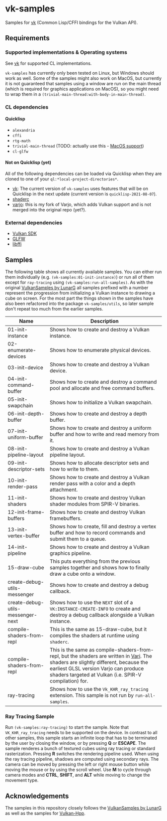 # vk-samples
Samples for [vk](https://github.com/JolifantoBambla/vk) (Common Lisp/CFFI bindings for the Vulkan API).

## Requirements
### Supported implementations & Operating systems
See [vk](https://github.com/JolifantoBambla/vk) for supported CL implementations.

`vk-samples` has currently only been tested on Linux, but Windows should work as well.
Some of the samples might also work on MacOS, but currently it is not guaranteed that samples using a window are run on the main thread (which is required for graphics applications on MacOS), so you might need to wrap them in a `(trivial-main-thread:with-body-in-main-thread)`.

### CL dependencies
#### Quicklisp
* `alexandria`
* `cffi`
* `rtg-math`
* `trivial-main-thread` (TODO: actually use this - [MacOS support](https://github.com/JolifantoBambla/vk-samples/issues/27))
* `cl-glfw`

#### Not on Quicklisp (yet)
All of the following dependencies can be loaded via Quicklisp when they are cloned to one of your `ql:*local-project-directories*`.

* [vk](https://github.com/JolifantoBambla/vk): The current version of `vk-samples` uses features that will be on Quicklisp in the next update (current version is `quicklisp-2021-08-07`).
* [shaderc](https://github.com/JolifantoBambla/shadercl)
* [varjo](https://github.com/JolifantoBambla/varjo): this is my fork of Varjo, which adds Vulkan support and is not merged into the original repo (yet?).

### External dependencies
* [Vulkan SDK](https://vulkan.lunarg.com/sdk/home)
* [GLFW](https://www.glfw.org)
* [libffi](http://sourceware.org/libffi)

## Samples
The following table shows all currently available samples.
You can either run them individually (e.g. `(vk-samples:01-init-instance)`) or run all of them except for `ray-tracing` using `(vk-samples:run-all-samples)`.
As with the original [VulkanSamples by LunarG](https://github.com/LunarG/VulkanSamples) all samples prefixed with a number represent the progression from initializing a Vulkan instance to drawing a cube on screen.
For the most part the things shown in the samples have also been refactored into the package `vk-samples/utils`, so later
sample don't repeat too much from the earlier samples.

| Name | Description |
| -----| ----------- |
| 01-init-instance | Shows how to create and destroy a Vulkan instance. |
| 02-enumerate-devices | Shows how to enumerate physical devices. |
| 03-init-device | Shows how to create and destroy a Vulkan device. |
| 04-init-command-buffer | Shows how to create and destroy a command pool and allocate and free command buffers. |
| 05-init-swapchain | Shows how to initialize a Vulkan swapchain. |
| 06-init-depth-buffer | Shows how to create and destroy a depth buffer. |
| 07-init-uniform-buffer | Shows how to create and destroy a uniform buffer and how to write and read memory from it. |
| 08-init-pipeline-layout | Shows how to create and destroy a Vulkan pipeline layout. |
| 09-init-descriptor-sets | Shows how to allocate descriptor sets and how to write to them. |
| 10-init-render-pass | Shows how to create and destroy a Vulkan render pass with a color and a depth attachment. |
| 11-init-shaders | Shows how to create and destroy Vulkan shader modules from SPIR-V binaries. |
| 12-init-frame-buffers | Shows how to create and destroy Vulkan framebuffers. |
| 13-init-vertex-buffer | Shows how to create, fill and destroy a vertex buffer and how to record commands and submit them to a queue. |
| 14-init-pipeline | Shows how to create and destroy a Vulkan graphics pipeline. |
| 15-draw-cube | This puts everything from the previous samples together and shows how to finally draw a cube onto a window. |
| create-debug-utils-messenger | Shows how to create and destroy a debug callback. |
| create-debug-utils-messenger-next | Shows how to use the `NEXT` slot of a `VK:INSTANCE-CREATE-INFO` to create and destroy a debug callback alongside a Vulkan instance. |
| compile-shaders-from-repl | This is the same as 15-draw-cube, but it compiles the shaders at runtime using `shaderc`. |
| compile-shaders-from-repl | This is the same as compile-shaders-from-repl, but the shaders are written in [Vari](https://github.com/cbaggers/varjo). The shaders are slightly different, because the earliest GLSL version Varjo can produce shaders targeted at Vulkan (i.e. SPIR-V compilation) for. |
| ray-tracing | Shows how to use the `Vk_KHR_ray_tracing` extension. This sample is not run by `run-all-samples`. |

### Ray Tracing Sample
Run `(vk-samples:ray-tracing)` to start the sample. Note that `VK_KHR_ray_tracing` needs to be supported on the device.
In contrast to all other samples, this sample starts an infinite loop that has to be terminated by the user by closing the window, or by pressing **Q** or **ESCAPE**.
The sample renderes a bunch of textured cubes using ray tracing or standard rasterization.
Pressing **R** switches the rendering pipeline used.
When using the ray tracing pipeline, shadows are computed using secondary rays.
The camera can be moved by pressing the left or right mouse button while moving the mouse or by using the scroll wheel.
Use **M** to cycle through camera modes and **CTRL**, **SHIFT**, and **ALT** while moving to change the movement type. 

## Acknowledgements
The samples in this repository closely follows the [VulkanSamples by LunarG](https://github.com/LunarG/VulkanSamples) as well as the samples for [Vulkan-Hpp](https://github.com/KhronosGroup/Vulkan-Hpp).
